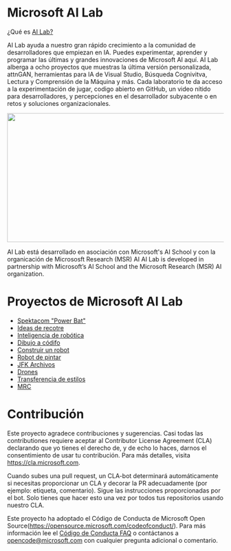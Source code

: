 # Microsoft AI Lab
¿Qué es [AI Lab?](https://www.ailab.microsoft.com/experiments)

AI Lab ayuda a nuestro gran rápido crecimiento a la comunidad de desarrolladores que empiezan en IA. Puedes experimentar, aprender y programar las últimas y grandes innovaciones de Microsoft AI aquí. AI Lab alberga a ocho proyectos que muestras la última versión personalizada, attnGAN, herramientas para IA de Visual Studio, Búsqueda Cognivitva, Lectura y Comprensión de la Máquina y más. Cada laboratorio te da acceso a la experimentación de jugar, codigo abierto en GitHub, un video nítido para desarrolladores, y percepciones en el desarrollador subyacente o en retos y soluciones organizacionales.

<p align="center">
  <img width="560" height="300" src="https://github.com/Microsoft/ailab/blob/master/images/AI Lab.png">
</p>
AI Lab está desarrollado en asociación con Microsoft's AI School y con la organicación de Micrososft Research (MSR) AI
AI Lab is developed in partnership with Microsoft’s AI School and the Microsoft Research (MSR) AI organization.

# Proyectos de Microsoft AI Lab
- [Spektacom "Power Bat"](https://www.ailab.microsoft.com/experiments/ce508ed3-cea9-41eb-a08e-ab4727556f7b)
- [Ideas de recotre](https://www.ailab.microsoft.com/experiments/32e85f94-3fdd-4a4b-b1ca-9f4cdf47feb6)
- [Inteligencia de robótica](https://www.ailab.microsoft.com/experiments/f508a96d-3255-474b-a769-d5b2cf2bb9d6)
- [Dibujo a códifo](https://www.ailab.microsoft.com/experiments/30c61484-d081-4072-99d6-e132d362b99d)
- [Construir un robot](https://www.ailab.microsoft.com/experiments/1af37019-42f1-4a74-baa8-0ec847419c02)
- [Robot de pintar](https://www.ailab.microsoft.com/experiments/1e9e1eef-2ab1-41f1-b341-0118f414bd78)
- [JFK Archivos](https://www.ailab.microsoft.com/experiments/7d6b0652-51dc-440d-a12a-481f28525143)
- [Drones](https://www.ailab.microsoft.com/experiments/92262b36-de2e-444e-86ca-8bcb8bd02454)
- [Transferencia de estilos](https://www.ailab.microsoft.com/experiments/99907c05-d487-450b-9ee9-901b40205e81)
- [MRC](https://www.ailab.microsoft.com/experiments/ef90706b-e822-4686-bbc4-94fd0bca5fc5)


# Contribución

Este proyecto agradece contribuciones y sugerencias. Casi todas las contributiones requiere aceptar al 
Contributor License Agreement (CLA) declarando que yo tienes el derecho de, y de echo lo haces, darnos el consentimiento de usar tu contribución. Para más detalles, visita https://cla.microsoft.com.

Cuando subes una pull request, un CLA-bot determinará automáticamente si necesitas proporcionar un CLA y decorar la PR adecuadamente (por ejemplo: etiqueta, comentario). Sigue las instrucciones proporcionadas por el bot. Solo tienes que hacer esto una vez por todos tus repositorios usando nuestro CLA.

Este proyecto ha adoptado el Código de Conducta de Microsoft Open Source(https://opensource.microsoft.com/codeofconduct/).
Para más información lee el [Código de Conducta FAQ](https://opensource.microsoft.com/codeofconduct/faq/) o
contáctanos a [opencode@microsoft.com](mailto:opencode@microsoft.com) con cualquier pregunta adicional o comentario.
